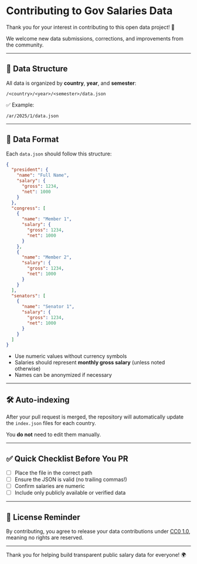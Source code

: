 # Contributing to Gov Salaries Data

Thank you for your interest in contributing to this open data project! 🎉

We welcome new data submissions, corrections, and improvements from the community.

---

## 📂 Data Structure

All data is organized by **country**, **year**, and **semester**:

```
/<country>/<year>/<semester>/data.json
```

✅ Example:

```
/ar/2025/1/data.json
```

---

## 🧾 Data Format

Each `data.json` should follow this structure:

```json
{
  "president": {
    "name": "Full Name",
    "salary": {
      "gross": 1234,
      "net": 1000
    }
  },
  "congress": [
    {
      "name": "Member 1",
      "salary": {
        "gross": 1234,
        "net": 1000
      }
    },
    {
      "name": "Member 2",
      "salary": {
        "gross": 1234,
        "net": 1000
      }
    }
  ],
  "senators": [
    {
      "name": "Senator 1",
      "salary": {
        "gross": 1234,
        "net": 1000
      }
    }
  ]
}
```

- Use numeric values without currency symbols
- Salaries should represent **monthly gross salary** (unless noted otherwise)
- Names can be anonymized if necessary

---

## 🛠 Auto-indexing

After your pull request is merged, the repository will automatically update the `index.json` files for each country.

You **do not** need to edit them manually.

---

## ✅ Quick Checklist Before You PR

- [ ] Place the file in the correct path
- [ ] Ensure the JSON is valid (no trailing commas!)
- [ ] Confirm salaries are numeric
- [ ] Include only publicly available or verified data

---

## 🤝 License Reminder

By contributing, you agree to release your data contributions under [CC0 1.0](https://creativecommons.org/publicdomain/zero/1.0/), meaning no rights are reserved.

---

Thank you for helping build transparent public salary data for everyone! 🌍
